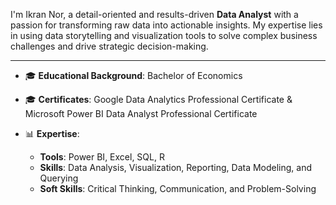 
I'm Ikran Nor, a detail-oriented and results-driven **Data Analyst** with a passion for transforming raw data into actionable insights.
My expertise lies in using data storytelling and visualization tools to solve complex business challenges and drive strategic decision-making.

---
- 🎓 **Educational Background**: Bachelor of Economics 
- 🎓 **Certificates**: Google Data Analytics Professional Certificate & Microsoft Power BI Data Analyst Professional Certificate  
                     
- 📊 **Expertise**:  
  - **Tools**: Power BI, Excel, SQL, R  
  - **Skills**: Data Analysis, Visualization, Reporting, Data Modeling, and Querying  
  - **Soft Skills**: Critical Thinking, Communication, and Problem-Solving
